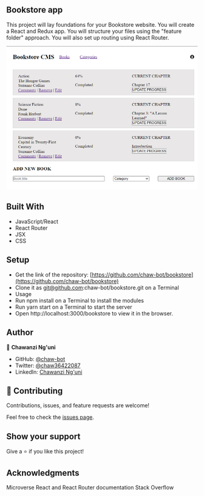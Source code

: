 ## Bookstore app
This project will lay foundations for your Bookstore website. You will create a React and Redux app. You will structure your files using the "feature folder" approach. You will also set up routing using React Router.

![Screenshot](./images/Screenshot.png)

## Built With
- JavaScript/React
- React Router
- JSX
- CSS
  
## Setup
- Get the link of the repository: [https://github.com/chaw-bot/bookstore](https://github.com/chaw-bot/bookstore)
- Clone it as git@github.com:chaw-bot/bookstore.git on a Terminal
- Usage
- Run npm install on a Terminal to install the modules
- Run yarn start on a Terminal to start the server
- Open http://localhost:3000/bookstore to view it in the browser.
  
## Author

👤 **Chawanzi Ng'uni**

- GitHub: [@chaw-bot](https://github.com/chaw-bot)
- Twitter: [@chaw36422087](https://twitter.com/chaw36422087)
- LinkedIn: [Chawanzi Ng'uni](https://www.linkedin.com/in/chawanzi-ng-uni-449328212/)

## 🤝 Contributing

Contributions, issues, and feature requests are welcome!

Feel free to check the [issues page](https://github.com/chaw-bot/math-magician/issues).

## Show your support

Give a ⭐️ if you like this project!

## Acknowledgments
Microverse
React and React Router documentation
Stack Overflow